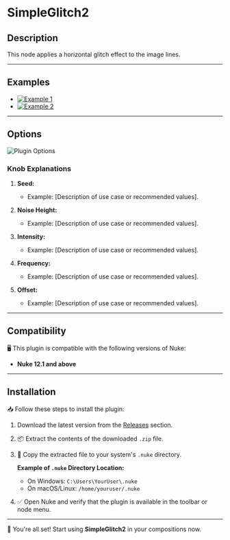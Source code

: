 # SimpleGlitch2

## Description
This node applies a horizontal glitch effect to the image lines.

---

## Examples

- [![Example 1](path/to/thumbnail_image1.png)](path/to/example1.mp4 "Example 1 - Video description")
- [![Example 2](path/to/thumbnail_image2.png)](path/to/example2.mp4 "Example 2 - Video description")

---

## Options

![Plugin Options](path/to/options_image.png)

### Knob Explanations
1. **Seed:**
   - Example: [Description of use case or recommended values].

2. **Noise Height:**
   - Example: [Description of use case or recommended values].

3. **Intensity:**
   - Example: [Description of use case or recommended values].

4. **Frequency:**
   - Example: [Description of use case or recommended values].

4. **Offset:**
   - Example: [Description of use case or recommended values].

---

## Compatibility
🖥️ This plugin is compatible with the following versions of Nuke:

- **Nuke 12.1 and above**

---

## Installation
📥 Follow these steps to install the plugin:

1. Download the latest version from the [Releases](https://github.com/youruser/ProjectName/releases) section.
2. 📦 Extract the contents of the downloaded `.zip` file.
3. 📂 Copy the extracted file to your system's `.nuke` directory.

   **Example of `.nuke` Directory Location:**
   - On Windows: `C:\Users\YourUser\.nuke`
   - On macOS/Linux: `/home/youruser/.nuke`

4. ✅ Open Nuke and verify that the plugin is available in the toolbar or node menu.

---

🚀 You're all set! Start using **SimpleGlitch2** in your compositions now.
